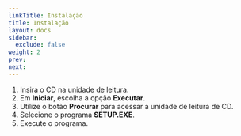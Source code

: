 ```yaml
---
linkTitle: Instalação
title: Instalação
layout: docs
sidebar:
  exclude: false
weight: 2
prev:
next:
---
```

1. Insira o CD na unidade de leitura.
2. Em **Iniciar**, escolha a opção **Executar**.
3. Utilize o botão **Procurar** para acessar a unidade de leitura de CD.
4. Selecione o programa **SETUP.EXE**.
5. Execute o programa.



